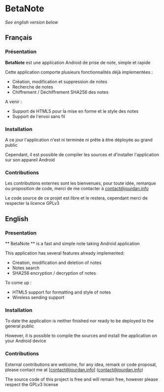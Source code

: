 # BetaNote

*See english version below*

## Français

### Présentation

**BetaNote** est une application Android de prise de note, simple et rapide

Cette application comporte plusieurs fonctionnalités déjà implementées :
- Création, modification et suppression de notes
- Recherche de notes
- Chiffrement / Déchiffrement SHA256 des notes

A venir :
- Support de HTML5 pour la mise en forme et le style des notes
- Support de l'envoi sans fil

### Installation

A ce jour l'application n'est ni terminée ni prête à être déployée au grand public

Cependant, il est possible de compiler les sources et d'installer l'application sur son appareil Android

### Contributions

Les contributions externes sont les bienvenues, pour toute idée, remarque ou proposition de code, merci de me contacter à [contact@jourdan.info](contact@jourdan.info)

Le code source de ce projet est libre et le restera, cependant merci de respecter la licence GPLv3

## English

### Presentation

** BetaNote ** is a fast and simple note taking Android application

This application has several features already implemented:
- Creation, modification and deletion of notes
- Notes search
- SHA256 encryption / decryption of notes

To come up :
- HTML5 support for formatting and style of notes
- Wireless sending support

### Installation

To date the application is neither finished nor ready to be deployed to the general public

However, it is possible to compile the sources and install the application on your Android device

### Contributions

External contributions are welcome, for any idea, remark or code proposal, please contact me at [contact@jourdan.info] (contact@jourdan.info)

The source code of this project is free and will remain free, however please respect the GPLv3 license
